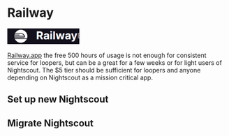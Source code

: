 

# Railway


![](../img/railway-app-logo.png)

[Railway.app](https://railway.app/) the free 500 hours
of usage is not enough for consistent
service for loopers, but can be a great for a
few weeks or for light users of Nightscout.
The $5 tier should be sufficient for loopers
and anyone depending on Nightscout as a
mission critical app.


## Set up new Nightscout

[railway-img]: https://railway.app/button.svg
[railway-url]:https://railway.app/new/template?template=https%3A%2F%2Fgithub.com%2Fnightscout%2Fcgm-remote-monitor&plugins=mongodb&envs=API_SECRET%2CAUTH_DEFAULT_ROLES%2Cenable%2CMONGODB_URI%2CDISPLAY_UNITS&optionalEnvs=MONGODB_URI&API_SECRETDesc=A+passphrase+that+must+be+at+least+12+characters+long.&AUTH_DEFAULT_ROLESDesc=Possible+values+readable%2C+denied%2C+or+any+valid+role+name.+When+readable%2C+anyone+can+view+Nightscout+without+a+token.+Setting+it+to+denied+will+require+a+token+from+every+visit%2C+using+status-only+will+enable+api-secret+based+login.&enableDesc=Plugins+to+enable+for+your+site.+Must+be+a+space-delimited%2C+lower-case+list.&MONGODB_URIDesc=The+connection+string+required+to+access+your+database+%28where+all+your+data+is+stored+in+the+cloud%29.&DISPLAY_UNITSDesc=Preferred+BG+units+for+the+site%3A+mg%2Fdl+or+mmol%2FL+%28or+just+mmol%29.+Setting+to+mmol%2FL+puts+the+entire+server+into+mmol%2FL+mode+by+default%2C+no+further+settings+needed.&AUTH_DEFAULT_ROLESDefault=denied&enableDefault=careportal+basal+dbsize+rawbg+iob+maker+cob+bwp+cage+iage+sage+boluscalc+pushover+treatmentnotify+loop+pump+profile+food+openaps+bage+alexa+override+speech+cors&referralCode=9Y13IY

## Migrate Nightscout


